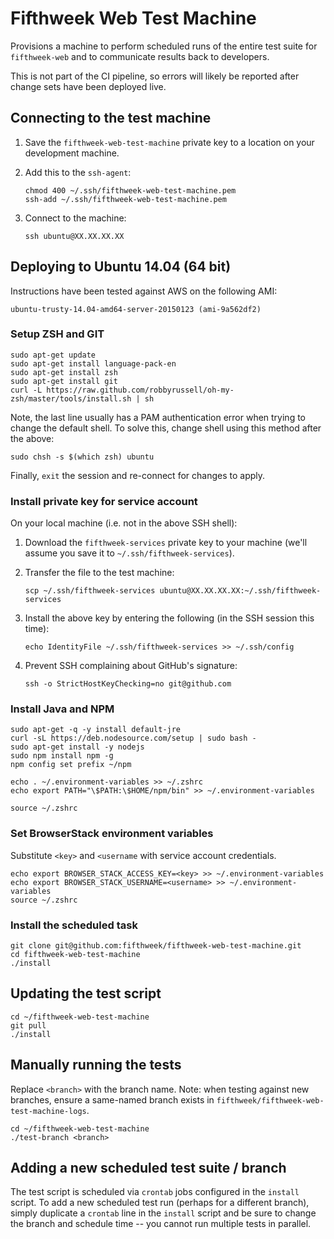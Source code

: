 # Fifthweek Web Test Machine

Provisions a machine to perform scheduled runs of the entire test suite for `fifthweek-web` and to communicate results back to developers.

This is not part of the CI pipeline, so errors will likely be reported after change sets have been deployed live.

## Connecting to the test machine

1.  Save the `fifthweek-web-test-machine` private key to a location on your development machine.

2.  Add this to the `ssh-agent`:

        chmod 400 ~/.ssh/fifthweek-web-test-machine.pem
        ssh-add ~/.ssh/fifthweek-web-test-machine.pem

3.  Connect to the machine:

        ssh ubuntu@XX.XX.XX.XX

## Deploying to Ubuntu 14.04 (64 bit)

Instructions have been tested against AWS on the following AMI: 

    ubuntu-trusty-14.04-amd64-server-20150123 (ami-9a562df2)

### Setup ZSH and GIT

    sudo apt-get update
    sudo apt-get install language-pack-en
    sudo apt-get install zsh
    sudo apt-get install git
    curl -L https://raw.github.com/robbyrussell/oh-my-zsh/master/tools/install.sh | sh

Note, the last line usually has a PAM authentication error when trying to change the default shell. To solve this, change shell using this method after the above:

    sudo chsh -s $(which zsh) ubuntu

Finally, `exit` the session and re-connect for changes to apply.

### Install private key for service account

On your local machine (i.e. not in the above SSH shell):

1.  Download the `fifthweek-services` private key to your machine (we'll assume you save it to `~/.ssh/fifthweek-services`).

2.  Transfer the file to the test machine:

        scp ~/.ssh/fifthweek-services ubuntu@XX.XX.XX.XX:~/.ssh/fifthweek-services

3.  Install the above key by entering the following (in the SSH session this time):

        echo IdentityFile ~/.ssh/fifthweek-services >> ~/.ssh/config

4.  Prevent SSH complaining about GitHub's signature:

        ssh -o StrictHostKeyChecking=no git@github.com

### Install Java and NPM

    sudo apt-get -q -y install default-jre
    curl -sL https://deb.nodesource.com/setup | sudo bash -
    sudo apt-get install -y nodejs
    sudo npm install npm -g
    npm config set prefix ~/npm

    echo . ~/.environment-variables >> ~/.zshrc
    echo export PATH="\$PATH:\$HOME/npm/bin" >> ~/.environment-variables

    source ~/.zshrc

### Set BrowserStack environment variables

Substitute `<key>` and `<username` with service account credentials.

    echo export BROWSER_STACK_ACCESS_KEY=<key> >> ~/.environment-variables
    echo export BROWSER_STACK_USERNAME=<username> >> ~/.environment-variables
    source ~/.zshrc

### Install the scheduled task

    git clone git@github.com:fifthweek/fifthweek-web-test-machine.git
    cd fifthweek-web-test-machine
    ./install

## Updating the test script

    cd ~/fifthweek-web-test-machine
    git pull
    ./install

## Manually running the tests

Replace `<branch>` with the branch name. Note: when testing against new branches, ensure a same-named branch exists in `fifthweek/fifthweek-web-test-machine-logs`.

    cd ~/fifthweek-web-test-machine
    ./test-branch <branch>

## Adding a new scheduled test suite / branch

The test script is scheduled via `crontab` jobs configured in the `install` script. To add a new scheduled test run (perhaps for a different branch), simply duplicate a `crontab` line in the `install` script and be sure to change the branch and schedule time -- you cannot run multiple tests in parallel.
